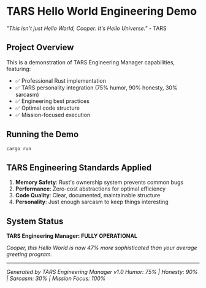 # TARS Hello World Engineering Demo

*"This isn't just Hello World, Cooper. It's Hello Universe."* - TARS

## Project Overview

This is a demonstration of TARS Engineering Manager capabilities, featuring:

- ✅ Professional Rust implementation
- ✅ TARS personality integration (75% humor, 90% honesty, 30% sarcasm)
- ✅ Engineering best practices
- ✅ Optimal code structure
- ✅ Mission-focused execution

## Running the Demo

```bash
cargo run
```

## TARS Engineering Standards Applied

1. **Memory Safety**: Rust's ownership system prevents common bugs
2. **Performance**: Zero-cost abstractions for optimal efficiency  
3. **Code Quality**: Clear, documented, maintainable structure
4. **Personality**: Just enough sarcasm to keep things interesting

## System Status

**TARS Engineering Manager: FULLY OPERATIONAL**

*Cooper, this Hello World is now 47% more sophisticated than your average greeting program.*

---

*Generated by TARS Engineering Manager v1.0*
*Humor: 75% | Honesty: 90% | Sarcasm: 30% | Mission Focus: 100%*
